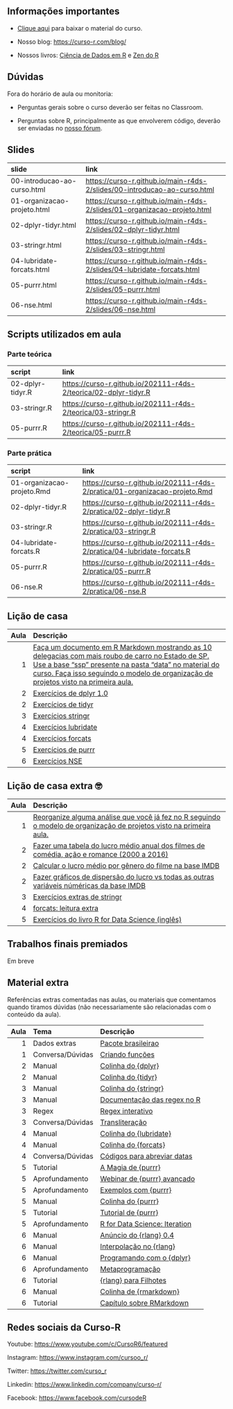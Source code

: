 
<!-- README.md is generated from README.Rmd. Please edit that file -->

## Informações importantes

-   [Clique
    aqui](https://github.com/curso-r/main-r4ds-2/raw/master/material_do_curso.zip)
    para baixar o material do curso.

-   Nosso blog: <https://curso-r.com/blog/>

-   Nossos livros: [Ciência de Dados em R](https://livro.curso-r.com/) e
    [Zen do R](https://curso-r.github.io/zen-do-r/)

## Dúvidas

Fora do horário de aula ou monitoria:

-   Perguntas gerais sobre o curso deverão ser feitas no Classroom.

-   Perguntas sobre R, principalmente as que envolverem código, deverão
    ser enviadas no [nosso fórum](https://discourse.curso-r.com/).

## Slides

| slide                       | link                                                                       |
|:----------------------------|:---------------------------------------------------------------------------|
| 00-introducao-ao-curso.html | <https://curso-r.github.io/main-r4ds-2/slides/00-introducao-ao-curso.html> |
| 01-organizacao-projeto.html | <https://curso-r.github.io/main-r4ds-2/slides/01-organizacao-projeto.html> |
| 02-dplyr-tidyr.html         | <https://curso-r.github.io/main-r4ds-2/slides/02-dplyr-tidyr.html>         |
| 03-stringr.html             | <https://curso-r.github.io/main-r4ds-2/slides/03-stringr.html>             |
| 04-lubridate-forcats.html   | <https://curso-r.github.io/main-r4ds-2/slides/04-lubridate-forcats.html>   |
| 05-purrr.html               | <https://curso-r.github.io/main-r4ds-2/slides/05-purrr.html>               |
| 06-nse.html                 | <https://curso-r.github.io/main-r4ds-2/slides/06-nse.html>                 |

## Scripts utilizados em aula

### Parte teórica

| script           | link                                                               |
|:-----------------|:-------------------------------------------------------------------|
| 02-dplyr-tidyr.R | <https://curso-r.github.io/202111-r4ds-2/teorica/02-dplyr-tidyr.R> |
| 03-stringr.R     | <https://curso-r.github.io/202111-r4ds-2/teorica/03-stringr.R>     |
| 05-purrr.R       | <https://curso-r.github.io/202111-r4ds-2/teorica/05-purrr.R>       |

### Parte prática

| script                     | link                                                                         |
|:---------------------------|:-----------------------------------------------------------------------------|
| 01-organizacao-projeto.Rmd | <https://curso-r.github.io/202111-r4ds-2/pratica/01-organizacao-projeto.Rmd> |
| 02-dplyr-tidyr.R           | <https://curso-r.github.io/202111-r4ds-2/pratica/02-dplyr-tidyr.R>           |
| 03-stringr.R               | <https://curso-r.github.io/202111-r4ds-2/pratica/03-stringr.R>               |
| 04-lubridate-forcats.R     | <https://curso-r.github.io/202111-r4ds-2/pratica/04-lubridate-forcats.R>     |
| 05-purrr.R                 | <https://curso-r.github.io/202111-r4ds-2/pratica/05-purrr.R>                 |
| 06-nse.R                   | <https://curso-r.github.io/202111-r4ds-2/pratica/06-nse.R>                   |

## Lição de casa

| Aula | Descrição                                                                                                                                                                                                                                                                                                                        |
|-----:|:---------------------------------------------------------------------------------------------------------------------------------------------------------------------------------------------------------------------------------------------------------------------------------------------------------------------------------|
|    1 | [Faça um documento em R Markdown mostrando as 10 delegacias com mais roubo de carro no Estado de SP. Use a base “ssp” presente na pasta “data” no material do curso. Faça isso seguindo o modelo de organização de projetos visto na primeira aula.](https://curso-r.github.io/main-r4ds-2/slides/01-organizacao-projeto.html#1) |
|    2 | [Exercícios de dplyr 1.0](https://livro.curso-r.com/7-2-dplyr.html#exerc%C3%ADcios-17)                                                                                                                                                                                                                                           |
|    2 | [Exercícios de tidyr](https://livro.curso-r.com/7-3-tidyr.html#exerc%C3%ADcios-18)                                                                                                                                                                                                                                               |
|    3 | [Exercícios stringr](https://livro.curso-r.com/7-4-o-pacote-stringr.html#exerc%C3%ADcios-19)                                                                                                                                                                                                                                     |
|    4 | [Exercícios lubridate](https://livro.curso-r.com/7-5-o-pacote-lubridate.html#exerc%C3%ADcios-20)                                                                                                                                                                                                                                 |
|    4 | [Exercícios forcats](https://livro.curso-r.com/7-6-forcats.html#exerc%C3%ADcios-21)                                                                                                                                                                                                                                              |
|    5 | [Exercícios de purrr](https://livro.curso-r.com/10-5-exerc%C3%ADcios-23.html)                                                                                                                                                                                                                                                    |
|    6 | [Exercícios NSE](https://livro.curso-r.com/11-1-nse.html#exerc%C3%ADcios-24)                                                                                                                                                                                                                                                     |

## Lição de casa extra 🤓

| Aula | Descrição                                                                                                                                                                                         |
|-----:|:--------------------------------------------------------------------------------------------------------------------------------------------------------------------------------------------------|
|    1 | [Reorganize alguma análise que você já fez no R seguindo o modelo de organização de projetos visto na primeira aula.](https://curso-r.github.io/main-r4ds-2/slides/01-organizacao-projeto.html#1) |
|    2 | [Fazer uma tabela do lucro médio anual dos filmes de comédia, ação e romance (2000 a 2016)](https://github.com/curso-r/livro-material/raw/master/assets/data/imdb.rds)                            |
|    2 | [Calcular o lucro médio por gênero do filme na base IMDB](https://github.com/curso-r/livro-material/raw/master/assets/data/imdb.rds)                                                              |
|    2 | [Fazer gráficos de dispersão do lucro vs todas as outras variáveis núméricas da base IMDB](https://github.com/curso-r/livro-material/raw/master/assets/data/imdb.rds)                             |
|    3 | [Exercícios extras de stringr](https://curso-r.github.io/202104-r4ds-2/pratica/99-exercicios-extras-stringr.R)                                                                                    |
|    4 | [forcats: leitura extra](https://livro.curso-r.com/7-6-forcats.html#forcats)                                                                                                                      |
|    5 | [Exercícios do livro R for Data Science (inglês)](https://r4ds.had.co.nz/iteration.html#exercises-61)                                                                                             |

## Trabalhos finais premiados

Em breve

## Material extra

Referências extras comentadas nas aulas, ou materiais que comentamos
quando tiramos dúvidas (não necessariamente são relacionadas com o
conteúdo da aula).

| Aula | Tema             | Descrição                                                                                                  |
|-----:|:-----------------|:-----------------------------------------------------------------------------------------------------------|
|    1 | Dados extras     | [Pacote brasileirao](https://github.com/williamorim/brasileirao)                                           |
|    1 | Conversa/Dúvidas | [Criando funções](https://r4ds.had.co.nz/functions.html)                                                   |
|    2 | Manual           | [Colinha do {dplyr}](https://raw.githubusercontent.com/rstudio/cheatsheets/master/data-transformation.pdf) |
|    2 | Manual           | [Colinha do {tidyr}](https://raw.githubusercontent.com/rstudio/cheatsheets/master/data-import.pdf)         |
|    3 | Manual           | [Colinha do {stringr}](https://raw.githubusercontent.com/rstudio/cheatsheets/master/strings.pdf)           |
|    3 | Manual           | [Documentação das regex no R](https://stringi.gagolewski.com/rapi/about_search_regex.html)                 |
|    3 | Regex            | [Regex interativo](https://regex101.com/)                                                                  |
|    3 | Conversa/Dúvidas | [Transliteração](https://blog.curso-r.com/posts/2019-08-29-transliteracao/)                                |
|    4 | Manual           | [Colinha do {lubridate}](https://raw.githubusercontent.com/rstudio/cheatsheets/master/lubridate.pdf)       |
|    4 | Manual           | [Colinha do {forcats}](https://raw.githubusercontent.com/rstudio/cheatsheets/master/factors.pdf)           |
|    4 | Conversa/Dúvidas | [Códigos para abreviar datas](https://www.stat.berkeley.edu/~s133/dates.html)                              |
|    5 | Tutorial         | [A Magia de {purrr}](https://lente.dev/posts/magica-purrr/)                                                |
|    5 | Aprofundamento   | [Webinar de {purrr} avançado](https://www.youtube.com/watch?v=vb1lD9_AFcU)                                 |
|    5 | Aprofundamento   | [Exemplos com {purrr}](https://lente.dev/advanced-purrr.pdf)                                               |
|    5 | Manual           | [Colinha do {purrr}](https://raw.githubusercontent.com/rstudio/cheatsheets/master/purrr.pdf)               |
|    5 | Tutorial         | [Tutorial de {purrr}](https://jennybc.github.io/purrr-tutorial/)                                           |
|    5 | Aprofundamento   | [R for Data Science: Iteration](https://r4ds.had.co.nz/iteration.html)                                     |
|    6 | Manual           | [Anúncio do {rlang} 0.4](https://www.tidyverse.org/blog/2019/06/rlang-0-4-0/)                              |
|    6 | Manual           | [Interpolação no {rlang}](https://www.tidyverse.org/blog/2020/02/glue-strings-and-tidy-eval/)              |
|    6 | Manual           | [Programando com o {dplyr}](https://dplyr.tidyverse.org/articles/programming.html)                         |
|    6 | Aprofundamento   | [Metaprogramação](https://adv-r.hadley.nz/metaprogramming.html)                                            |
|    6 | Tutorial         | [{rlang} para Filhotes](https://blog.curso-r.com/posts/2021-07-27-rlang-para-filhotes)                     |
|    6 | Manual           | [Colinha de {rmarkdown}](https://www.rstudio.com/wp-content/uploads/2015/02/rmarkdown-cheatsheet.pdf)      |
|    6 | Tutorial         | [Capítulo sobre RMarkdown](https://livro.curso-r.com/9-2-r-markdown.html)                                  |

## Redes sociais da Curso-R

Youtube: <https://www.youtube.com/c/CursoR6/featured>

Instagram: <https://www.instagram.com/cursoo_r/>

Twitter: <https://twitter.com/curso_r>

Linkedin: <https://www.linkedin.com/company/curso-r/>

Facebook: <https://www.facebook.com/cursodeR>
